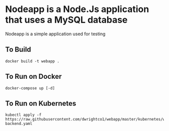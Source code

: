 # Nodeapp is a Node.Js application that uses a MySQL database
Nodeapp is a simple application used for testing

## To Build
```
docker build -t webapp .
```

## To Run on Docker
```
docker-compose up [-d]
```

## To Run on Kubernetes
```
kubectl apply -f https://raw.githubusercontent.com/dwrightco1/webapp/master/kubernetes/webapp-backend.yaml

```
